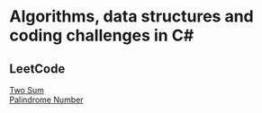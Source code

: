 # Algorithms, data structures and coding challenges in C#

## LeetCode

[Two Sum](LeetCode/Challenges.LeetCode/TwoSum/)  
[Palindrome Number](LeetCode/Challenges.LeetCode/PalindromeNumber/)

